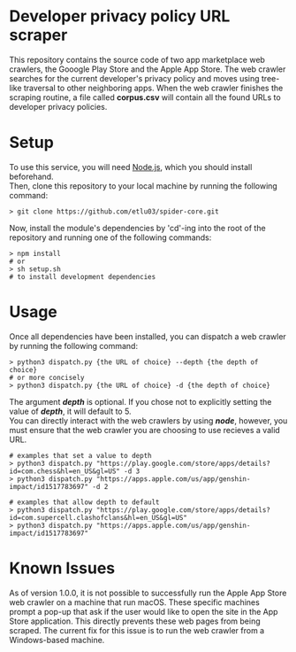# Developer privacy policy URL scraper
This repository contains the source code of two app marketplace web crawlers, the Gooogle Play Store and the Apple App Store. The web crawler searches for the current developer's privacy policy and moves using tree-like traversal to other neighboring apps. When the web crawler finishes the scraping routine, a file called **corpus.csv** will contain all the found URLs to developer privacy policies.

# Setup
To use this service, you will need [Node.js](https://nodejs.org/en), which you should install beforehand. <br>
Then, clone this repository to your local machine by running the following command:
```shell
> git clone https://github.com/etlu03/spider-core.git
```
Now, install the module's dependencies by 'cd'-ing into the root of the repository and running one of the following commands:
```shell
> npm install
# or
> sh setup.sh
# to install development dependencies
```

# Usage
Once all dependencies have been installed, you can dispatch a web crawler by running the following command:
```shell
> python3 dispatch.py {the URL of choice} --depth {the depth of choice}
# or more concisely
> python3 dispatch.py {the URL of choice} -d {the depth of choice}
```
The argument ***depth*** is optional. If you chose not to explicitly setting the value of ***depth***, it will default to 5. <br>
You can directly interact with the web crawlers by using ***node***, however, you must ensure that the web crawler you are choosing to use recieves a valid URL.
```shell
# examples that set a value to depth
> python3 dispatch.py "https://play.google.com/store/apps/details?id=com.chess&hl=en_US&gl=US" -d 3
> python3 dispatch.py "https://apps.apple.com/us/app/genshin-impact/id1517783697" -d 2

# examples that allow depth to default
> python3 dispatch.py "https://play.google.com/store/apps/details?id=com.supercell.clashofclans&hl=en_US&gl=US"
> python3 dispatch.py "https://apps.apple.com/us/app/genshin-impact/id1517783697"
```

# Known Issues
As of version 1.0.0, it is not possible to successfully run the Apple App Store web crawler on a machine that run macOS. These specific machines prompt a pop-up that ask if the user would like to open the site in the App Store application. This directly prevents these web pages from being scraped. The current fix for this issue is to run the web crawler from a Windows-based machine.
